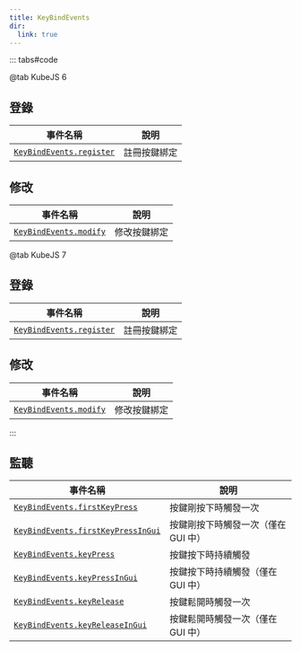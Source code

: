 ```yaml
---
title: KeyBindEvents
dir:
  link: true
---
```


::: tabs#code

@tab KubeJS 6

## 登錄 <StartupSide/>

| 事件名稱                             | 說明         |
| ------------------------------------ | ------------ |
| [`KeyBindEvents.register`][register] | 註冊按鍵綁定 |

[register]: ./register

## 修改 <StartupSide/>

| 事件名稱                         | 說明         |
| -------------------------------- | ------------ |
| [`KeyBindEvents.modify`][modify] | 修改按鍵綁定 |

[modify]: ./modify

@tab KubeJS 7

## 登錄 <ClientSide/>

| 事件名稱                             | 說明         |
| ------------------------------------ | ------------ |
| [`KeyBindEvents.register`][register] | 註冊按鍵綁定 |

[register]: ./register

## 修改 <ClientSide/>

| 事件名稱                         | 說明         |
| -------------------------------- | ------------ |
| [`KeyBindEvents.modify`][modify] | 修改按鍵綁定 |

[modify]: ./modify

:::

## 監聽 <ClientSide/>

| 事件名稱                                  | 說明                                |
| ----------------------------------------- | ----------------------------------- |
| [`KeyBindEvents.firstKeyPress`][key]      | 按鍵剛按下時觸發一次                |
| [`KeyBindEvents.firstKeyPressInGui`][key] | 按鍵剛按下時觸發一次（僅在 GUI 中） |
| [`KeyBindEvents.keyPress`][key]           | 按鍵按下時持續觸發                  |
| [`KeyBindEvents.keyPressInGui`][key]      | 按鍵按下時持續觸發（僅在 GUI 中）   |
| [`KeyBindEvents.keyRelease`][key]         | 按鍵鬆開時觸發一次                  |
| [`KeyBindEvents.keyReleaseInGui`][key]    | 按鍵鬆開時觸發一次（僅在 GUI 中）   |

[key]: ./key
